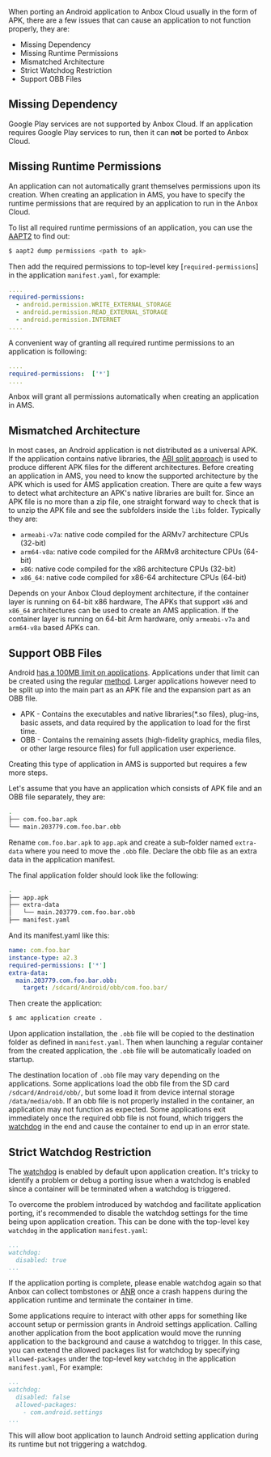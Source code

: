 When porting an Android application to Anbox Cloud usually in the form of APK, there are a few issues that can cause an application to not function properly, they are:

* Missing Dependency
* Missing Runtime Permissions
* Mismatched Architecture
* Strict Watchdog Restriction
* Support OBB Files

## Missing Dependency

Google Play services are not supported by Anbox Cloud. If an application requires Google Play services to run, then it can **not** be ported to Anbox Cloud.

## Missing Runtime Permissions

An application can not automatically grant themselves permissions upon its creation.
When creating an application in AMS, you have to specify the runtime permissions that are required by an application to run in the Anbox Cloud.

To list all required runtime permissions of an application, you can use the [AAPT2](https://developer.android.com/studio/command-line/aapt2) to find out:

```bash
$ aapt2 dump permissions <path to apk>
```

Then add the required permissions to top-level key [`required-permissions`]
in the application `manifest.yaml`, for example:

```yaml
....
required-permissions:
  - android.permission.WRITE_EXTERNAL_STORAGE
  - android.permission.READ_EXTERNAL_STORAGE
  - android.permission.INTERNET
....
```

A convenient way of granting all required runtime permissions to an application is following:

```yaml
....
required-permissions:  ['*']
....
```

Anbox will grant all permissions automatically when creating an application in AMS.

## Mismatched Architecture

In most cases, an Android application is not distributed as a universal APK.
If the application contains native libraries, the [ABI split approach](https://developer.android.com/studio/build/configure-apk-splits) is used to produce different APK files for the different architectures. Before creating an application in AMS, you need to know the supported architecture by the APK which is used for AMS application creation.
There are quite a few ways to detect what architecture an APK's native libraries are built for.
Since an APK file is no more than a zip file, one straight forward way to check that is to unzip the APK file and see the subfolders inside the `libs` folder. Typically they are:

* `armeabi-v7a`: native code compiled for the ARMv7 architecture CPUs (32-bit)
* `arm64-v8a`: native code compiled for the ARMv8 architecture CPUs (64-bit)
* `x86`: native code compiled for the x86 architecture CPUs (32-bit)
* `x86_64`: native code compiled for x86-64 architecture CPUs (64-bit)

Depends on your Anbox Cloud deployment architecture, if the container layer is running on 64-bit x86 hardware, The APKs that support `x86` and `x86_64` architectures can be used to create an AMS application. If the container layer is running on 64-bit Arm hardware, only `armeabi-v7a` and `arm64-v8a` based APKs can.

## Support OBB Files

Android [has a 100MB limit on applications](https://developer.android.com/google/play/expansion-files.html).
Applications under that limit can be created using the regular [method](https://discourse.ubuntu.com/t/managing-applications/17760#heading--create-applications).
Larger applications however need to be split up into the main part as an APK file and the expansion part as an OBB file.

- APK - Contains the executables and native libraries(*.so files), plug-ins, basic assets, and data required by the application to load for the first time.
- OBB - Contains the remaining assets (high-fidelity graphics, media files, or other large resource files) for full application user experience.

Creating this type of application in AMS is supported but requires a few more steps.

Let's assume that you have an application which consists of APK file and an OBB file separately, they are:

```bash
.
├── com.foo.bar.apk
└── main.203779.com.foo.bar.obb
```

Rename `com.foo.bar.apk` to `app.apk` and create a sub-folder named `extra-data` where you need to move the `.obb` file. Declare the obb file as an extra data in the application manifest.

The final application folder should look like the following:

```bash
.
├── app.apk
├── extra-data
│   └── main.203779.com.foo.bar.obb
├── manifest.yaml
```

And its manifest.yaml like this:

```yaml
name: com.foo.bar
instance-type: a2.3
required-permissions: ['*']
extra-data:
  main.203779.com.foo.bar.obb:
    target: /sdcard/Android/obb/com.foo.bar/
```

Then create the application:

```bash
$ amc application create .
```

Upon application installation, the `.obb` file will be copied to the destination folder as defined in `manifest.yaml`. Then when launching a regular container from the created application, the `.obb` file will be automatically loaded on startup.

The destination location of `.obb` file may vary depending on the applications. Some applications load the obb file from the SD card `/sdcard/Android/obb/`, but some load it from device internal storage `/data/media/obb`. If an obb file is not properly installed in the container, an application may not function as expected. Some applications exit immediately once the required obb file is not found, which triggers the [watchdog](https://discourse.ubuntu.com/t/managing-applications/17760#heading--create-applications) in the end and cause the container to end up in an error state.

## Strict Watchdog Restriction

The [watchdog](https://discourse.ubuntu.com/t/managing-applications/17760#heading--create-applications) is enabled by default upon application creation. It's tricky to identify a problem or debug a porting issue when a watchdog is enabled since a container will be terminated when a watchdog is triggered.

To overcome the problem introduced by watchdog and facilitate application porting, it's recommended to disable the watchdog settings for the time being upon application creation.
This can be done with the top-level key `watchdog` in the application `manifest.yaml`:

```yaml
...
watchdog:
  disabled: true
...
```

If the application porting is complete, please enable watchdog again so that Anbox can collect tombstones or [ANR](https://developer.android.com/topic/performance/vitals/anr) once a crash happens during the application runtime and terminate the container in time.

Some applications require to interact with other apps for something like account setup or permission grants in Android settings application. Calling another application from the boot application would move the running application to the background and cause a watchdog to trigger.
In this case, you can extend the allowed packages list for watchdog by specifying `allowed-packages` under the top-level key `watchdog` in the application `manifest.yaml`, For example:

```yaml
...
watchdog:
  disabled: false
  allowed-packages:
    - com.android.settings
...
```

This will allow boot application to launch Android setting application during its runtime but not triggering a watchdog.
